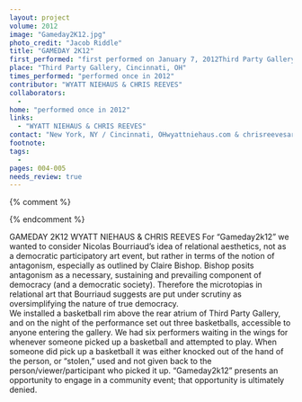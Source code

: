 ```yaml
---
layout: project
volume: 2012
image: "Gameday2K12.jpg"
photo_credit: "Jacob Riddle"
title: "GAMEDAY 2K12"
first_performed: "first performed on January 7, 2012Third Party Gallery, Cincinnati, OHperformed once in 2012"
place: "Third Party Gallery, Cincinnati, OH"
times_performed: "performed once in 2012"
contributor: "WYATT NIEHAUS & CHRIS REEVES"
collaborators: 
  - 
home: "performed once in 2012"
links: 
  - "WYATT NIEHAUS & CHRIS REEVES"
contact: "New York, NY / Cincinnati, OHwyattniehaus.com & chrisreevesart.com"
footnote: 
tags: 
  - 
pages: 004-005
needs_review: true
---
```


{% comment %} 

{% endcomment %}

 GAMEDAY 2K12 
 WYATT NIEHAUS &amp; CHRIS REEVES 
 For “Gameday2k12” we wanted to consider Nicolas Bourriaud’s idea of relational aesthetics, not as a democratic participatory art event, but rather in terms of the notion of antagonism, especially as outlined by Claire Bishop. Bishop posits antagonism as a necessary, sustaining and prevailing component of democracy (and a democratic society). Therefore the microtopias in relational art that Bourriaud suggests are put under scrutiny as oversimplifying the nature of true democracy. 
  <br>We installed a basketball rim above the rear atrium of Third Party Gallery, and on the night of the performance set out three basketballs, accessible to anyone entering the gallery. We had six performers waiting in the wings for whenever someone picked up a basketball and attempted to play. When someone did pick up a basketball it was either knocked out of the hand of the person, or “stolen,” used and not given back to the person/viewer/participant who picked it up. “Gameday2k12” presents an opportunity to engage in a community event; that opportunity is ultimately denied. 
 <br><br><br><br> 
